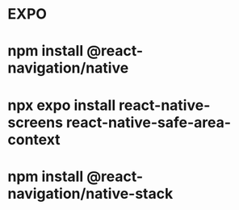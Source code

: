 # EXPO

# npm install @react-navigation/native
# npx expo install react-native-screens react-native-safe-area-context
# npm install @react-navigation/native-stack
